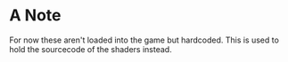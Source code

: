 # A Note
For now these aren't loaded into the game but hardcoded. This is used to hold the sourcecode of the shaders instead.